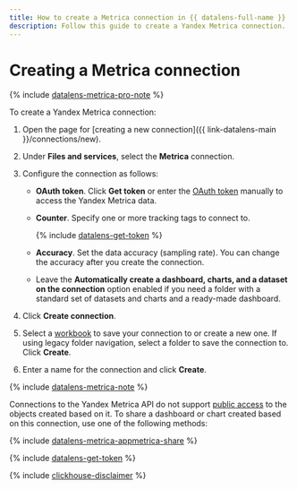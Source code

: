 ```yaml
---
title: How to create a Metrica connection in {{ datalens-full-name }}
description: Follow this guide to create a Yandex Metrica connection.
---
```


# Creating a Metrica connection


{% include [datalens-metrica-pro-note](../../../_includes/datalens/datalens-metrica-pro-note.md) %}


To create a Yandex Metrica connection:


1. Open the page for [creating a new connection]({{ link-datalens-main }}/connections/new).
1. Under **Files and services**, select the **Metrica** connection.
1. Configure the connection as follows:

   * **OAuth token**. Click **Get token** or enter the [OAuth token](#get-oauth-token) manually to access the Yandex Metrica data.
   * **Counter**. Specify one or more tracking tags to connect to.
    
     {% include [datalens-get-token](../../../_includes/datalens/datalens-change-account-note.md) %}

   * **Accuracy**. Set the data accuracy (sampling rate). You can change the accuracy after you create the connection.
   * Leave the **Automatically create a dashboard, charts, and a dataset on the connection** option enabled if you need a folder with a standard set of datasets and charts and a ready-made dashboard.

1. Click **Create connection**.


1. Select a [workbook](../../workbooks-collections/index.md) to save your connection to or create a new one. If using legacy folder navigation, select a folder to save the connection to. Click **Create**.


1. Enter a name for the connection and click **Create**.

{% include [datalens-metrica-note](../../../_includes/datalens/datalens-metrica-note.md) %}


Connections to the Yandex Metrica API do not support [public access](../../concepts/datalens-public.md) to the objects created based on it. To share a dashboard or chart created based on this connection, use one of the following methods:

{% include [datalens-metrica-appmetrica-share](../../../_includes/datalens/datalens-metrica-appmetrica-share.md) %}


{% include [datalens-get-token](../../../_includes/datalens/operations/datalens-get-token.md) %}

{% include [clickhouse-disclaimer](../../../_includes/clickhouse-disclaimer.md) %}


